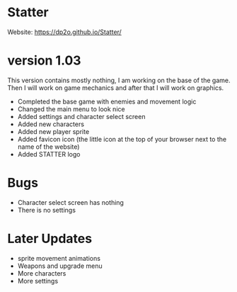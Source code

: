 # Statter
Website: https://dp2o.github.io/Statter/


# version 1.03
This version contains mostly nothing, I am working on the base of the game. Then I will work on game mechanics and after that I will work on graphics.
- Completed the base game with enemies and movement logic
- Changed the main menu to look nice
- Added settings and character select screen
- Added new characters
- Added new player sprite
- Added favicon icon (the little icon at the top of your browser next to the name of the website)
- Added STATTER logo

# Bugs

- Character select screen has nothing
- There is no settings

# Later Updates

- sprite movement animations
- Weapons and upgrade menu
- More characters
- More settings
